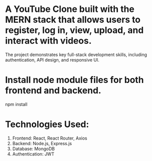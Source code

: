 # A YouTube Clone built with the MERN stack that allows users to register, log in, view, upload, and interact with videos. 
The project demonstrates key full-stack development skills, including authentication, API design, and responsive UI.
# Install node module files for both frontend and backend.
npm install 
# Technologies Used:
1) Frontend: React, React Router, Axios
2) Backend: Node.js, Express.js
3) Database: MongoDB
4) Authentication: JWT

